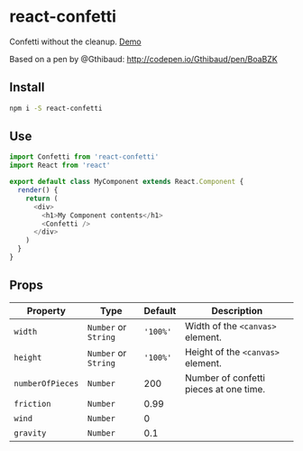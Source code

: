 # react-confetti
Confetti without the cleanup. [Demo](http://alampros.github.io/react-confetti/)

Based on a pen by @Gthibaud: http://codepen.io/Gthibaud/pen/BoaBZK

## Install

```sh
npm i -S react-confetti
```

## Use

```javascript
import Confetti from 'react-confetti'
import React from 'react'

export default class MyComponent extends React.Component {
  render() {
    return (
      <div>
        <h1>My Component contents</h1>
        <Confetti />
      </div>
    )
  }
}
```


## Props

Property         | Type                 | Default  | Description
---              | ---                  | ---      | ---
`width`          | `Number` or `String` | `'100%'` | Width of the `<canvas>` element.
`height`         | `Number` or `String` | `'100%'` | Height of the `<canvas>` element.
`numberOfPieces` | `Number`             | 200      | Number of confetti pieces at one time.
`friction`       | `Number`             | 0.99     |
`wind`           | `Number`             | 0        |
`gravity`        | `Number`             | 0.1      |

